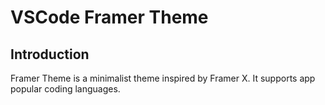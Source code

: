 # VSCode Framer Theme

## Introduction

Framer Theme is a minimalist theme inspired by Framer X. It supports app popular coding languages.
